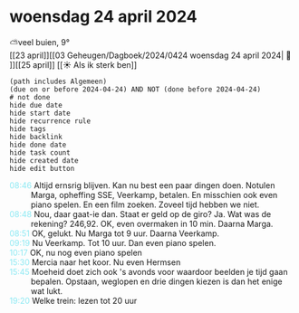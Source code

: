 # woensdag 24 april 2024

⛅veel buien, 9°<br>[[23 april]][[03 Geheugen/Dagboek/2024/0424 woensdag 24 april 2024| 📓 ]][[25 april]]
[[☀️ Als ik sterk ben]]
```tasks
(path includes Algemeen)
(due on or before 2024-04-24) AND NOT (done before 2024-04-24)
# not done
hide due date
hide start date
hide recurrence rule
hide tags
hide backlink
hide done date
hide task count
hide created date
hide edit button
```
<p style="padding-left: 2.7em; text-indent: -2.7em; margin: 0"><font color=#8be9f3>08:46</font>  Altijd ernsrig blijven. Kan nu best een paar dingen doen.  Notulen Marga, opheffing SSE, Veerkamp, betalen. En misschien ook even piano spelen. En een film zoeken. Zoveel tijd hebben we niet.  </p>   
<p style="padding-left: 2.7em; text-indent: -2.7em; margin: 0"><font color=#8be9f3>08:48</font>  Nou, daar gaat-ie dan.  Staat er geld op de giro? Ja. Wat was de rekening? 246,92. OK, even overmaken in 10 min. Daarna Marga. </p>   
<p style="padding-left: 2.7em; text-indent: -2.7em; margin: 0"><font color=#8be9f3>08:51</font>  OK, gelukt.  Nu Marga tot 9 uur. Daarna Veerkamp. </p>   
<p style="padding-left: 2.7em; text-indent: -2.7em; margin: 0"><font color=#8be9f3>09:19</font>  Nu Veerkamp. Tot  10 uur. Dan even piano spelen.</p>   
<p style="padding-left: 2.7em; text-indent: -2.7em; margin: 0"><font color=#8be9f3>10:17</font>  OK, nu nog even piano spelen </p>   
<p style="padding-left: 2.7em; text-indent: -2.7em; margin: 0;"><font color=#8be9f3>15:30  </font>  Mercia naar het koor. Nu even Hermsen  </p>   
<p style="padding-left: 2.7em; text-indent: -2.7em; margin: 0;"><font color=#8be9f3>15:45  </font>  Moeheid doet zich ook 's avonds voor waardoor beelden je tijd gaan bepalen. Opstaan, weglopen en drie dingen kiezen is dan het enige wat lukt. </p>   
<p style="padding-left: 2.7em; text-indent: -2.7em; margin: 0;"><font color=#8be9f3>19:20  </font>  Welke trein: lezen tot 20 uur  </p>   